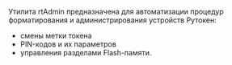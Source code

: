 Утилита rtAdmin предназначена для автоматизации процедур форматирования и администрирования устройств Рутокен: 
* смены метки токена
* PIN-кодов и их параметров
* управления разделами Flash-памяти.
